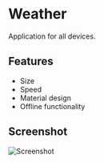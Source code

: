 # Weather
Application for all devices.

## Features
- Size
- Speed
- Material design
- Offline functionality

## Screenshot
![Screenshot](https://pp.userapi.com/c638227/v638227802/44de4/1mIrvDY5fMQ.jpg)
